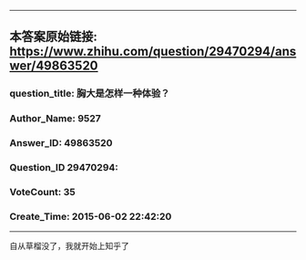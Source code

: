 ----------------------------------------
## 本答案原始链接: https://www.zhihu.com/question/29470294/answer/49863520
### question_title: 胸大是怎样一种体验？
### Author_Name: 9527
### Answer_ID: 49863520
### Question_ID 29470294: 
### VoteCount: 35
### Create_Time: 2015-06-02 22:42:20
----------------------------------------
自从草榴没了，我就开始上知乎了

